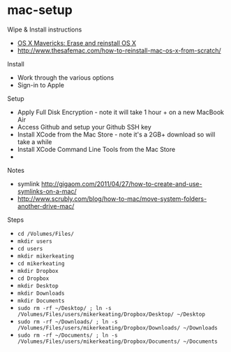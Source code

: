 mac-setup
=========

Wipe & Install instructions
* [OS X Mavericks: Erase and reinstall OS X](http://support.apple.com/kb/PH14243)
* http://www.thesafemac.com/how-to-reinstall-mac-os-x-from-scratch/

Install
* Work through the various options
* Sign-in to Apple

Setup
* Apply Full Disk Encryption - note it will take 1 hour + on a new MacBook Air
* Access Github and setup your Github SSH key
* Install XCode from the Mac Store - note it's a 2GB+ download so will take a while
* Install XCode Command Line Tools from the Mac Store
* 

Notes
- symlink http://gigaom.com/2011/04/27/how-to-create-and-use-symlinks-on-a-mac/
- http://www.scrubly.com/blog/how-to-mac/move-system-folders-another-drive-mac/

Steps

- `cd /Volumes/Files/`
- `mkdir users`
- `cd users`
- `mkdir mikerkeating`
- `cd mikerkeating`
- `mkdir Dropbox`
- `cd Dropbox`
- `mkdir Desktop`
- `mkdir Downloads`
- `mkdir Documents`
- `sudo rm -rf ~/Desktop/ ; ln -s /Volumes/Files/users/mikerkeating/Dropbox/Desktop/ ~/Desktop`
- `sudo rm -rf ~/Downloads/ ; ln -s /Volumes/Files/users/mikerkeating/Dropbox/Downloads/ ~/Downloads`
- `sudo rm -rf ~/Documents/ ; ln -s /Volumes/Files/users/mikerkeating/Dropbox/Documents/ ~/Documents`
